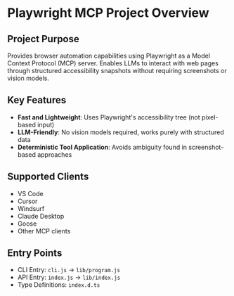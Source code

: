 # Playwright MCP Project Overview

## Project Purpose
Provides browser automation capabilities using Playwright as a Model Context Protocol (MCP) server. Enables LLMs to interact with web pages through structured accessibility snapshots without requiring screenshots or vision models.

## Key Features
- **Fast and Lightweight**: Uses Playwright's accessibility tree (not pixel-based input)
- **LLM-Friendly**: No vision models required, works purely with structured data
- **Deterministic Tool Application**: Avoids ambiguity found in screenshot-based approaches

## Supported Clients
- VS Code
- Cursor
- Windsurf
- Claude Desktop
- Goose
- Other MCP clients

## Entry Points
- CLI Entry: `cli.js` → `lib/program.js`
- API Entry: `index.js` → `lib/index.js`
- Type Definitions: `index.d.ts`